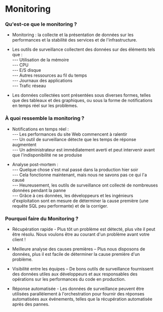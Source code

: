 # Monitoring

### Qu'est-ce que le monitoring ?

- Monitoring : la collecte et la présentation de données sur les performances et la stabilité des services et de l'infrastructure.

- Les outils de surveillance collectent des données sur des éléments tels que : <br>
--- Utilisation de la mémoire <br>
--- CPU <br>
--- E/S disque <br>
--- Autres ressources au fil du temps <br>
--- Journaux des applications <br>
--- Trafic réseau <br>

- Les données collectées sont présentées sous diverses formes, telles que des tableaux et des graphiques, ou sous la forme de notifications en temps réel sur les problèmes.

### À quoi ressemble la monitoring ?

- Notifications en temps réel : <br>
--- Les performances du site Web commencent à ralentir <br>
--- Un outil de surveillance détecte que les temps de réponse  augmentent <br>
--- Un administrateur est immédiatement averti et peut intervenir avant que l'indisponibilité ne se produise 

- Analyse post-mortem : <br>
--- Quelque chose s'est mal passé dans la production hier soir <br>
--- Cela fonctionne maintenant, mais nous ne savons pas ce qui l'a causé <br>
--- Heureusement, les outils de surveillance ont collecté de nombreuses données pendant la panne <br>
--- Grâce à ces données, les développeurs et les ingénieurs d'exploitation sont en mesure de déterminer la cause première (une requête SQL peu performante) et de la corriger.

### Pourquoi faire du Monitoring ?

- Récupération rapide - Plus tôt un problème est détecté, plus vite il peut être résolu. Nous voulons être au courant d'un problème avant votre client !

- Meilleure analyse des causes premières – Plus nous disposons de données, plus il est facile de déterminer la cause première d'un problème.

- Visibilité entre les équipes – De bons outils de surveillance fournissent des données utiles aux développeurs et aux responsables des opérations sur les performances du code en production.

- Réponse automatisée - Les données de surveillance peuvent être utilisées parallèlement à l'orchestration pour fournir des réponses automatisées aux événements, telles que la récupération automatisée après des pannes.